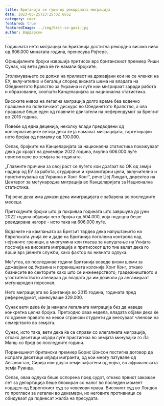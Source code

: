 ```yaml
---
title: Британија се гуши од рекордната миграција
date: 2023-05-25T23:25:02.865Z
category: свет
featured: true
featuredImage: ../img/brit-se-gusi.jpg
author: Вардарски
---
```

Годишната нето миграција во Британија достигна рекордно високо ниво од 606.000 минатата година, пренесува Ројтерс.

Официјалните бројки извршија притисок врз британскиот премиер Риши Сунак, кој вети дека ќе ги намали бројките.

Зголемувањето се должи на приливот на државјани кои не се членки на ЕУ, вклучително и бегалци според визната шема на владата на Обединетото Кралство за Украина и луѓе кои мигрираат заради работа и образование, соопшти Канцеларијата за национална статистика.

Високите нивоа на легална миграција долго време беа водечко прашање во политичкиот дискурс во Обединетото Кралство, а ова прашање беше еден од главните двигатели на референдумот за Брегзит во 2016 година.

Повеќе од една деценија, неколку влади предводени од конзервативците ветија дека ќе ја намалат миграцијата, таргетирајќи нето бројка од помалку од 100.000.

Сепак, бројките на Канцеларијата за национална статистика покажуваат дека до крајот на декември 2022 година, вкупно 606.000 луѓе пристигнале во земјата за годината.

„Главните причини за овој раст се луѓето кои доаѓаат во ОК од земји надвор од ЕУ за работа, студирање и хуманитарни цели, вклучително и пристигнувања од Украина и Хонг Конг“, рече Џеј Линдап, директор на Центарот за меѓународна миграција во Канцеларијата за Национална статистика.

Тој рече дека има докази дека имиграцијата е забавена во последните месеци.

Претходните бројки што ја покриваа годината што завршува до јуни 2022 година објавија нето бројка од 504.000, која подоцна беше ревидирана нагоре - исто така на 606.000 луѓе.

Водачите на кампањата за Брегзит тврдеа дека напуштањето на Европската унија ќе и даде на Британија поголема контрола над нејзините граници, а многумина кои гласаа за напуштање на Унијата посочија на високата миграција и притисокот што тие велат дека го врши врз јавните служби, како фактор во нивната одлука.

Меѓутоа, во последниве години Британија воведе визни шеми за државјани од Украина и поранешната колонија Хонг Конг, откако бизнисите во секторите како што се инженерството, градежништвото и угостителството апелираа до владата да им дозволи да ангажираат меѓународен персонал.

Нето миграцијата во Британија во 2015 година, годината пред референдумот, изнесуваше 329.000.

Сунак вети дека ќе ја намали легалната миграција без да наведе конкретна целна бројка. Претходно оваа недела, владата објави дека ќе го одземе правото на некои странски студенти да внесуваат членови на семејството во земјата.

Сунак, исто така, вети дека ќе се справи со илегалната миграција, откако десетици илјади луѓе пристигнаа во земјата минувајќи го Ла Манш со брод во последните години.

Поранешниот британски премиер Борис Џонсон постигна договор да испрати десетици илјади мигранти, од кои многу патувале од Авганистан, Сирија или други земји зафатени од војна, во африканската земја Руанда.

Сепак, оваа одлука беше оспорена пред судот, откако првиот закажан лет за депортација беше блокиран со налог во последен момент издаден од Европскиот суд за човекови права. Високиот суд во Лондон го прогласи за легален во декември, но неговите противници се обидуваат да поднесат жалба на пресудата.